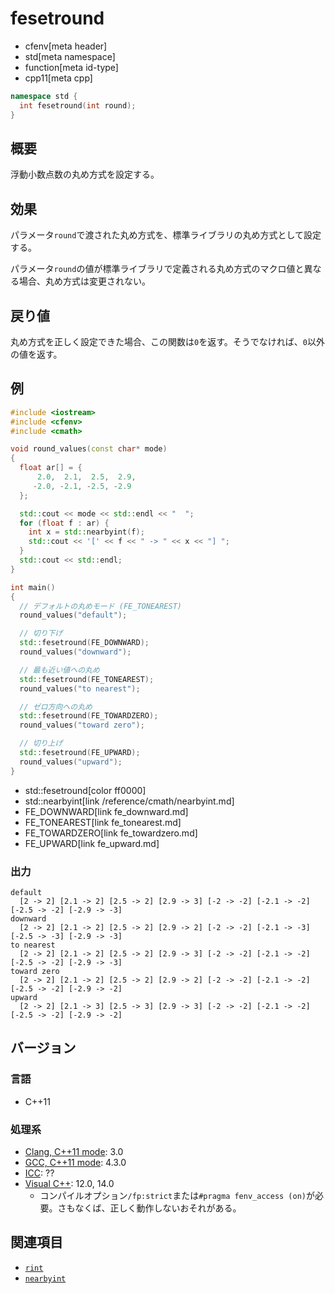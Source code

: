 # fesetround
* cfenv[meta header]
* std[meta namespace]
* function[meta id-type]
* cpp11[meta cpp]

```cpp
namespace std {
  int fesetround(int round);
}
```

## 概要
浮動小数点数の丸め方式を設定する。


## 効果
パラメータ`round`で渡された丸め方式を、標準ライブラリの丸め方式として設定する。

パラメータ`round`の値が標準ライブラリで定義される丸め方式のマクロ値と異なる場合、丸め方式は変更されない。


## 戻り値
丸め方式を正しく設定できた場合、この関数は`0`を返す。そうでなければ、`0`以外の値を返す。


## 例
```cpp
#include <iostream>
#include <cfenv>
#include <cmath>

void round_values(const char* mode)
{
  float ar[] = {
      2.0,  2.1,  2.5,  2.9,
     -2.0, -2.1, -2.5, -2.9
  };

  std::cout << mode << std::endl << "  ";
  for (float f : ar) {
    int x = std::nearbyint(f);
    std::cout << '[' << f << " -> " << x << "] ";
  }
  std::cout << std::endl;
}

int main()
{
  // デフォルトの丸めモード (FE_TONEAREST)
  round_values("default");

  // 切り下げ
  std::fesetround(FE_DOWNWARD);
  round_values("downward");

  // 最も近い値への丸め
  std::fesetround(FE_TONEAREST);
  round_values("to nearest");

  // ゼロ方向への丸め
  std::fesetround(FE_TOWARDZERO);
  round_values("toward zero");

  // 切り上げ
  std::fesetround(FE_UPWARD);
  round_values("upward");
}
```
* std::fesetround[color ff0000]
* std::nearbyint[link /reference/cmath/nearbyint.md]
* FE_DOWNWARD[link fe_downward.md]
* FE_TONEAREST[link fe_tonearest.md]
* FE_TOWARDZERO[link fe_towardzero.md]
* FE_UPWARD[link fe_upward.md]

### 出力
```
default
  [2 -> 2] [2.1 -> 2] [2.5 -> 2] [2.9 -> 3] [-2 -> -2] [-2.1 -> -2] [-2.5 -> -2] [-2.9 -> -3] 
downward
  [2 -> 2] [2.1 -> 2] [2.5 -> 2] [2.9 -> 2] [-2 -> -2] [-2.1 -> -3] [-2.5 -> -3] [-2.9 -> -3] 
to nearest
  [2 -> 2] [2.1 -> 2] [2.5 -> 2] [2.9 -> 3] [-2 -> -2] [-2.1 -> -2] [-2.5 -> -2] [-2.9 -> -3] 
toward zero
  [2 -> 2] [2.1 -> 2] [2.5 -> 2] [2.9 -> 2] [-2 -> -2] [-2.1 -> -2] [-2.5 -> -2] [-2.9 -> -2] 
upward
  [2 -> 2] [2.1 -> 3] [2.5 -> 3] [2.9 -> 3] [-2 -> -2] [-2.1 -> -2] [-2.5 -> -2] [-2.9 -> -2] 
```


## バージョン
### 言語
- C++11

### 処理系
- [Clang, C++11 mode](/implementation.md#clang): 3.0
- [GCC, C++11 mode](/implementation.md#gcc): 4.3.0
- [ICC](/implementation.md#icc): ??
- [Visual C++](/implementation.md#visual_cpp): 12.0, 14.0
	- コンパイルオプション`/fp:strict`または`#pragma fenv_access (on)`が必要。さもなくば、正しく動作しないおそれがある。


## 関連項目
- [`rint`](/reference/cmath/rint.md)
- [`nearbyint`](/reference/cmath/nearbyint.md)

